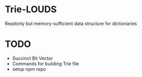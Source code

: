 # Trie-LOUDS
Readonly but memory-sufficient data structure for dictionaries

# TODO
- Succinct Bit Vector
- Commands for building Trie file
- setup npm repo
